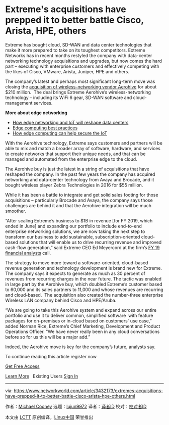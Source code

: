 [#]: collector: (lujun9972)
[#]: translator: ( )
[#]: reviewer: ( )
[#]: publisher: ( )
[#]: url: ( )
[#]: subject: (Extreme's acquisitions have prepped it to better battle Cisco, Arista, HPE, others)
[#]: via: (https://www.networkworld.com/article/3432173/extremes-acquisitions-have-prepped-it-to-better-battle-cisco-arista-hpe-others.html)
[#]: author: (Michael Cooney https://www.networkworld.com/author/Michael-Cooney/)

Extreme's acquisitions have prepped it to better battle Cisco, Arista, HPE, others
======
Extreme has bought cloud, SD-WAN and data center technologies that make it more prepared to take on its toughest competitors.
Extreme Networks has in recent months restyled the company with data-center networking technology acquisitions and upgrades, but now comes the hard part – executing with enterprise customers and effectively competing with the likes of Cisco, VMware, Arista, Juniper, HPE and others.

The company’s latest and perhaps most significant long-term move was closing the [acquisition of wireless-networking vendor Aerohive][1] for about $210 million.  The deal brings Extreme Aerohive’s wireless-networking technology – including its WiFi 6 gear, SD-WAN software and cloud-management services.

**More about edge networking**

  * [How edge networking and IoT will reshape data centers][2]
  * [Edge computing best practices][3]
  * [How edge computing can help secure the IoT][4]



With the Aerohive technology, Extreme says customers and partners will be able to mix and match a broader array of software, hardware, and services to create networks that support their unique needs, and that can be managed and automated from the enterprise edge to the cloud.

The Aerohive buy is just the latest in a string of acquisitions that have reshaped the company. In the past few years the company has acquired networking and data-center technology from Avaya and Brocade, and it bought wireless player Zebra Technologies in 2016 for $55 million.

While it has been a battle to integrate and get solid sales footing for those acquisitions – particularly Brocade and Avaya, the company says those challenges are behind it and that the Aerohive integration will be much smoother.

“After scaling Extreme’s business to $1B in revenue [for FY 2019, which ended in June] and expanding our portfolio to include end-to-end enterprise networking solutions, we are now taking the next step to transform our business to add sustainable, subscription-oriented cloud-based solutions that will enable us to drive recurring revenue and improved cash-flow generation,” said Extreme CEO Ed Meyercord at the firm’s [FY 19 financial analysts][5] call.

The strategy to move more toward a software-oriented, cloud-based revenue generation and technology development is brand new for Extreme. The company says it expects to generate as much as 30 percent of revenues from recurring charges in the near future. The tactic was enabled in large part by the Aerohive buy, which doubled Extreme’s customer based to 60,000 and its sales partners to 11,000 and whose revenues are recurring and cloud-based.  The acquisition also created the number-three enterprise Wireless LAN company behind Cisco and HPE/Aruba.   

“We are going to take this Aerohive system and expand across our entire portfolio and use it to deliver common, simplified software  with feature packages for on-premises or in-cloud based on customers' use case,” added Norman Rice, Extreme’s Chief Marketing, Development and Product Operations Officer. “We have never really been in any cloud conversations before so for us this will be a major add.”

Indeed, the Aerohive move is key for the company’s future, analysts say.

To continue reading this article register now

[Get Free Access][6]

[Learn More][7]   Existing Users [Sign In][6]

--------------------------------------------------------------------------------

via: https://www.networkworld.com/article/3432173/extremes-acquisitions-have-prepped-it-to-better-battle-cisco-arista-hpe-others.html

作者：[Michael Cooney][a]
选题：[lujun9972][b]
译者：[译者ID](https://github.com/译者ID)
校对：[校对者ID](https://github.com/校对者ID)

本文由 [LCTT](https://github.com/LCTT/TranslateProject) 原创编译，[Linux中国](https://linux.cn/) 荣誉推出

[a]: https://www.networkworld.com/author/Michael-Cooney/
[b]: https://github.com/lujun9972
[1]: https://www.networkworld.com/article/3405440/extreme-targets-cloud-services-sd-wan-wifi-6-with-210m-aerohive-grab.html
[2]: https://www.networkworld.com/article/3291790/data-center/how-edge-networking-and-iot-will-reshape-data-centers.html
[3]: https://www.networkworld.com/article/3331978/lan-wan/edge-computing-best-practices.html
[4]: https://www.networkworld.com/article/3331905/internet-of-things/how-edge-computing-can-help-secure-the-iot.html
[5]: https://seekingalpha.com/article/4279527-extreme-networks-inc-extr-ceo-ed-meyercord-q4-2019-results-earnings-call-transcript
[6]: javascript://
[7]: https://www.networkworld.com/learn-about-insider/
